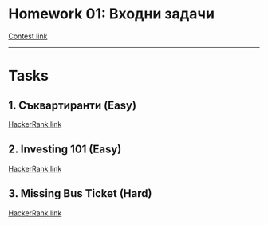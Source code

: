 # Homework 01: Входни задачи
[Contest link](<https://www.hackerrank.com/contests/sda-hw-1-2022/challenges>)

---

# Tasks

## 1. Съквартиранти (Easy)

[HackerRank link](<https://www.hackerrank.com/contests/sda-hw-1-2022/challenges/1-410>)

## 2. Investing 101 (Easy)

[HackerRank link](<https://www.hackerrank.com/contests/sda-hw-1-2022/challenges/challenge-3648>)

## 3. Missing Bus Ticket (Hard)

[HackerRank link](<https://www.hackerrank.com/contests/sda-hw-1-2022/challenges/missing-bus-ticket>)
